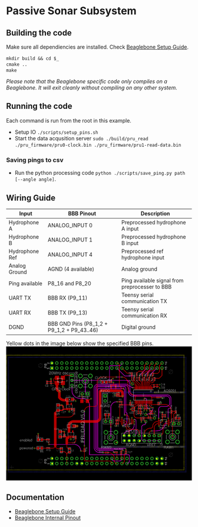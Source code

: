 # Passive Sonar Subsystem

## Building the code
Make sure all dependiencies are installed. Check [Beaglebone Setup Guide](docs/bbb-install.md).
```
mkdir build && cd $_
cmake ..
make
```
*Please note that the Beaglebone specific code only compiles on a Beaglebone. It will exit cleanly without compiling on any other system.*

## Running the code
Each command is run from the root in this example.
* Setup IO `./scripts/setup_pins.sh`
* Start the data acqusition server `sudo ./build/pru_read ./pru_firmware/pru0-clock.bin ./pru_firmware/pru1-read-data.bin`

### Saving pings to csv
* Run the python processing code `python ./scripts/save_ping.py path [--angle angle]`.

## Wiring Guide
| Input          	| BBB Pinout                                 	| Description                                    	|
|----------------	|--------------------------------------------	|------------------------------------------------	|
| Hydrophone A   	| ANALOG_INPUT 0                             	| Preprocessed hydrophone A input                	|
| Hydrophone B   	| ANALOG_INPUT 1                             	| Preprocessed hydrophone B input                	|
| Hydrophone Ref 	| ANALOG_INPUT 4                             	| Preprocessed ref hydrophone input              	|
| Analog Ground  	| AGND (4 available)                         	| Analog ground                                  	|
| Ping available 	| P8_16 and P8_20                            	| Ping available signal from preprocesser to BBB 	|
| UART TX        	| BBB RX (P9_11)                             	| Teensy serial communication TX                 	|
| UART RX        	| BBB TX (P9_13)                             	| Teensy serial communication RX                 	|
| DGND           	| BBB GND Pins (P8_1,2 + P9_1,2 + P9_43..46) 	| Digital ground                                 	|

Yellow dots in the image below show the specified BBB pins.
![Wiring guide](docs/pinout_wiring.png)

## Documentation
* [Beaglebone Setup Guide](docs/bbb-install.md)
* [Beaglebone Internal Pinout](docs/pinout.md)
